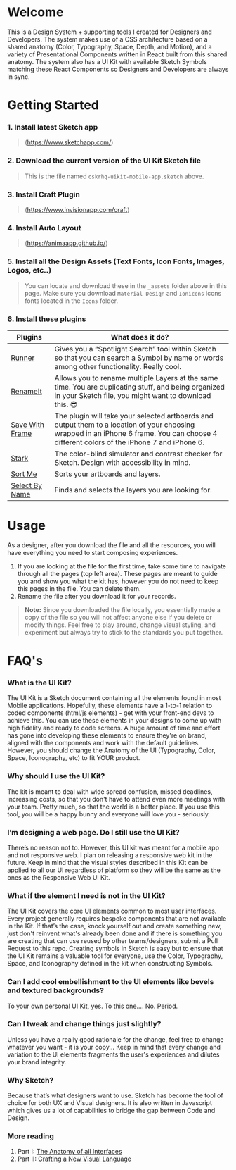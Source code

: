 # **Welcome**
This is a Design System + supporting tools I created for Designers and Developers. The system makes use of a CSS architecture based on a shared anatomy (Color, Typography, Space, Depth, and Motion), and a variety of Presentational Components written in React built from this shared anatomy. The system also has a UI Kit with available Sketch Symbols matching these React Components so Designers and Developers are always in sync. 

<!-- ## **Why?**
As a desinger and developer, I am passionate for the intersection of design and implementation. Design Systems like this one are made  My users are Desingera and Developers and I created this system with their needs in mind. 😎  -->

# 

# **Getting Started**

### 1. Install latest Sketch app 
> (https://www.sketchapp.com/)
    
### 2. Download the current version of the UI Kit Sketch file
> This is the file named `oskrhq-uikit-mobile-app.sketch` above.

### 3. Install Craft Plugin 
> (https://www.invisionapp.com/craft)
<!-- > If you are running into problems, see this [Document]. -->
    
### 4. Install Auto Layout
> (https://animaapp.github.io/) 

### 5. Install all the Design Assets (Text Fonts, Icon Fonts, Images, Logos, etc..)
> You can locate and download these in the `_assets` folder above in this page. Make sure you download `Material Design` and `Ionicons` icons fonts located in the `Icons` folder. 

### 6. Install these plugins
| Plugins  | What does it do? |
| ------------ | ------ |
| [Runner](http://sketchrunner.com/) | Gives you a “Spotlight Search” tool within Sketch so that you can search a Symbol by name or words among other functionality. Really cool.  |
| [RenameIt](https://github.com/rodi01/RenameIt) | Allows you to rename multiple Layers at the same time. You are duplicating stuff, and being organized in your Sketch file, you might want to download this. 😎  |
| [Save With Frame](https://github.com/redgell/Save-with-Frame) | The plugin will take your selected artboards and output them to a location of your choosing wrapped in an iPhone 6 frame. You can choose 4 different colors of the iPhone 7 and iPhone 6. |
| [Stark](https://github.com/stark-contrast/stark-sketch-plugin) | The color-blind simulator and contrast checker for Sketch. Design with accessibility in mind. |
| [Sort Me](https://github.com/romashamin/sort-me-sketch) | Sorts your artboards and layers. |
| [Select By Name](https://github.com/arturmuller/select-layers-by-name) | Finds and selects the layers you are looking for. |

#
# **Usage**
As a designer, after you download the file and all the resources, you will have everything you need to start composing experiences. 

1) If you are looking at the file for the first time, take some time to navigate through all the pages (top left area). These pages are meant to guide you and show you what the kit has, however you do not need to keep this pages in the file. You can delete them.
2) Rename the file after you download it for your records.

> **Note:** Since you downloaded the file locally, you essentially made a copy of the file so you will not affect anyone else if you delete or modify things. Feel free to play around, change visual styling, and experiment but always try to stick to the standards you put together. 


#
# FAQ's

### What is the UI Kit?
The UI Kit is a Sketch document containing all the elements found in most Mobile applications. Hopefully, these elements have a 1-to-1 relation to coded components (html/js elements) - get with your front-end devs to achieve this. You can use these elements in your designs to come up with high fidelity and ready to code screens. A huge amount of time and effort has gone into developing these elements to ensure they're on brand, aligned with the components and work with the default guidelines. However, you should change the Anatomy of the UI (Typography, Color, Space, Iconography, etc) to fit YOUR product.

### Why should I use the UI Kit?
The kit is meant to deal with wide spread confusion, missed deadlines, increasing costs, so that you don't have to attend even more meetings with your team. Pretty much, so that the world is a better place. If you use this tool, you will be a happy bunny and everyone will love you - seriously.

### I’m designing a web page. Do I still use the UI Kit?
There’s no reason not to. However, this UI kit was meant for a mobile app and not responsive web. I plan on releasing a responsive web kit in the future. Keep in mind that the visual styles described in this Kit can be applied to all our UI regardless of platform so they will be the same as the ones as the Responsive Web UI Kit. 

### What if the element I need is not in the UI Kit?
The UI Kit covers the core UI elements common to most user interfaces. Every project generally requires bespoke components that are not available in the Kit. If that’s the case, knock yourself out and create something new, just don't reinvent what's already been done and if there is something you are creating that can use reused by other teams/designers, submit a Pull Request to this repo. Creating symbols in Sketch is easy but to ensure that the UI Kit remains a valuable tool for everyone, use the Color, Typography, Space, and Iconography defined in the kit when constructing Symbols. 

### Can I add cool embellishment to the UI elements like bevels and textured backgrounds?
To your own personal UI Kit, yes. To this one.... No. Period. 

### Can I tweak and change things just slightly?
Unless you have a really good rationale for the change, feel free to change whatever you want - it is your copy... Keep in mind that every change and variation to the UI elements fragments the user's experiences and dilutes your brand integrity.

### Why Sketch?
Because that’s what designers want to use. Sketch has become the tool of choice for both UX and Visual designers. It is also written in Javascript which gives us a lot of capabilities to bridge the gap between Code and Design.

### More reading

1) Part I: [The Anatomy of all Interfaces](https://medium.muz.li/the-anatomy-of-all-digital-interfaces-11d43f55eaf)
2) Part II: [Crafting a New Visual Language](https://medium.muz.li/crafting-a-new-visual-language-912d3ac8df43)